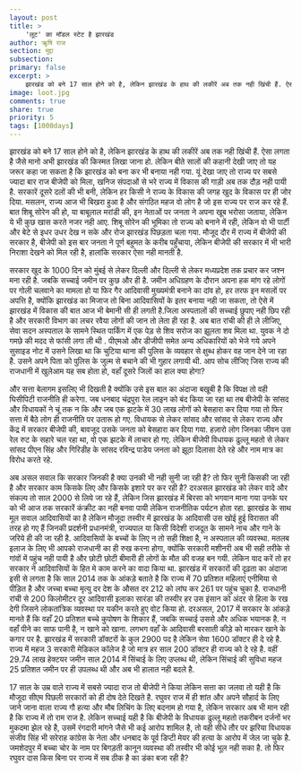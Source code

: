 ```yaml
---
layout: post
title: >
    'लूट' का मॉडल स्टेट है झारखंड
author: ऋृषि राज
section: मुद्दा
subsection:
primary: false
excerpt: >
    झारखंड को बने 17 साल होने को है, लेकिन झारखंड के हाथ की लकीरें अब तक नही खिंची हैं. ऐसा लगता है जैसे मानो अभी झारखंड की किस्मत लिखा जाना हो. लेकिन बीते सालों की कहानी देखी जाए तो यह जरूर कहा जा सकता है कि झारखंड को बना कर भी बनाया नही गया.
image: loot.jpg
comments: true
share: true
priority: 5
tags: [1000days]
---
```


झारखंड को बने 17 साल होने को है, लेकिन झारखंड के हाथ की लकीरें अब तक नही खिंची हैं. ऐसा लगता है जैसे मानो अभी झारखंड की किस्मत लिखा जाना हो. लेकिन बीते सालों की कहानी देखी जाए तो यह जरूर कहा जा सकता है कि झारखंड को बना कर भी बनाया नही गया. यूं देखा जाए तो राज्य पर सबसे ज्यादा बार राज बीजेपी को मिला, खनिज संपदाओं से भरे राज्य में विकास की गाड़ी अब तक दौड़ नही पायी है. सरकारें दूसरे दलों की भी बनी, लेकिन हर किसी ने राज्य के विकास की जगह खुद के विकास पर ही जोर दिया. मसलन, राज्य आज भी बिखरा हुआ है और संगठित महज वो लोग है जो इस राज्य पर राज कर रहे हैं. बात शिबू सोरेन की हो, या बाबूलाल मरांडी की, इन नेताओं पर जनता ने अपना खूब भरोसा जताया, लेकिन ये भी कुछ खास करते नजर नही आए. शिबू सोरेन की भूमिका तो राज्य को बनाने में रही, लेकिन वो भी पार्टी और बेटे से इधर उधर देख न सके और रोज झारखंड पिछड़ता चला गया. मौजूद दौर में राज्य में बीजेपी की सरकार है, बीजेपी को इस बार जनता ने पूर्ण बहुमत के करीब पहुँचाया, लेकिन बीजेपी की सरकार में भी भारी निराशा देखने को मिल रही है, हालांकि सरकार ऐसा नही मानती है.

सरकार खुद के 1000 दिन को मुंबई से लेकर दिल्ली और दिल्ली से लेकर  मध्यप्रदेश तक प्रचार कर जश्न मना रही है. जबकि सच्चाई जमीन पर कुछ और ही है. जमीन अधिग्रहण के दौरान अपना हक मांग रहे लोगों पर गोली चलवाने का मामला हो या फिर गैर आदिवासी मुख्यमंत्री बनाने का दांव हो, हर तरफ इन मसलों पर अपत्ति है, क्योंकि झारखंड का मिजाज तो बिना आदिवासियों के इतर बनाया नही जा सकता, तो ऐसे में झारखंड में विकास की बात आज भी बेमानी सी ही लगती है.जिला अस्पतालों की सच्चाई छुपाए नही छिप रही है और सरकारी विभाग का लचर रवैया लोगों की जान तो लेता ही रहा है.  अब बात रांची की ही ले लीजिए, सेवा सदन अस्पताल के सामने स्थित पार्किंग में एक पेड़ से शिव सरोज का झूलता शव मिला था. युवक ने दो गमछे की मदद से फांसी लगा ली थी . पीएमओ और डीजीपी समेत अन्य अधिकारियों को भेजे गये अपने सुसाइड नोट में उसने लिखा था कि चुटिया थाना की पुलिस के व्यवहार से क्षुब्ध होकर वह जान देने जा रहा है. उसने अपने पिता को पुलिस के जुल्म से बचाने की भी गुहार लगायी थी. आप सोच लीजिए जिस राज्य की राजधानी में खुलेआम यह सब होता हो, वहाँ दूसरे जिलों का हाल क्या होगा?

और सत्ता बेलागम इसलिए भी दिखती है क्योंकि उसे इस बात का अंदाजा बखूबी है कि विपक्ष तो वही घिसीपिटी राजनीति ही करेगा. जब धनबाद चंद्रपुरा रेल लाइन को बंद किया जा रहा था तब बीजेपी के सांसद और विधायकों ने चूं तक न कि और जब एक झटके में 30 लाख लोगों को बेसहारा कर दिया गया तो फिर सत्ता में बैठे लोग ही राजनीति पर उतारू हो गए. विधायक से लेकर सांसद और सांसद से लेकर राज्य और केंद्र में सरकार बीजेपी की, बावजूद उसके जनता को बेसहारा कर दिया गया. हज़ारो लोग जिनका जीवन उस रेल रुट के सहारे चल रहा था, वो एक झटके में लाचार हो गए. लेकिन बीजेपी विधायक ढुल्लू महतो से लेकर सांसद पीएन सिंह और गिरिडीह के सांसद रविन्द्र पाडेय जनता को झूठा दिलासा देते रहे और नाम मात्र का विरोध करते रहे.

अब असल सवाल कि सरकार जिनकी है क्या उनकी भी नही सुनी जा रही है? तो फिर सुनी किसकी जा रही है और सरकार काम किसके लिए और किसके इशारे पर कर रही है? दरअसल झारखंड को लेकर वादे और संकल्प तो साल 2000 से लिये जा रहे हैं, लेकिन जिस झारखंड में बिरसा को भगवान माना गया उनके घर को भी आज तक सरकारें कंक्रीट का नही बनवा पायी लेकिन राजनीतिक पर्यटन होता रहा. झारखंड के साथ मूल सवाल आदिवासियों का है लेकिन मौजूदा तस्वीर में झारखंड के आदिवासी उस खोई हुई विरासत की तरह हो गए हैं जिनकी प्रदर्शनी प्रधानमंत्री, राज्यपाल या किसी विदेशी राजदूत के सामने नाच और गाने के जरिये ही की जा रही है. आदिवासियों के बच्चों के लिए न तो सही शिक्षा है, न अस्पताल की व्यवस्था. मतलब इलाज के लिए भी आपको राजधानी का ही रुख करना होगा, क्योंकि सरकारी मशीनरी अब भी सही तरीके से गांवों में पहुंच नही पायी है और छोटी छोटी बीमारी ही लोगों के मौत की वजह बन गयी. लेकिन याद करें तो हर सरकार ने आदिवासियों के हित मे काम करने का वादा किया था. झारखंड में सरकारों की दृढ़ता का अंदाजा इसी से लगता है कि साल 2014 तक के आंकड़े बताते है कि राज्य में 70 प्रतिशत महिलाएं  एनीमिया से पीड़ित है और जच्चा बच्चा मृत्यु दर देश के औसत दर 212 को लांघ कर  261 पर पहुंच चुका है. राजधानी रांची से 200 किलोमीटर दूर आदिवासी इलाका सारंडा की तस्वीर हर उस इंसान को अंदर से हिला के रख देगी जिसने लोकतांत्रिक व्यवस्था पर यकीन करते हुए वोट किया हो. दरअसल, 2017 में सरकार के आंकड़े मानते हैं कि वहाँ 20 प्रतिशत बच्चे कुपोषण के शिकार हैं, जबकि सच्चाई उससे और अधिक भयानक है.  न वहाँ पीने का साफ पानी है, न खाने को खाना. लगभग वहाँ के आदिवासी  बरसाती कीड़े को मारकर खाने के कगार पर है. झारखंड में सरकारी डॉक्टरों के कुल 2900 पद है लेकिन सेवा 1600 डॉक्टर ही दे रहे है. राज्य में महज 3 सरकारी मेडिकल कॉलेज है जो मात्र हर साल 200 डॉक्टर ही राज्य को दे रहे है. वहीं 29.74 लाख हेक्टयर जमीन साल 2014 में सिंचाई के लिए उप्लब्ध थी, लेकिन सिंचाई की सुविधा महज 25 प्रतिशत जमीन पर ही उपलब्ध थी और अब भी हालात नही बदले है.

17 साल के उम्र वाले राज्य में सबसे ज्यादा राज तो बीजेपी ने किया लेकिन सत्ता का जलवा तो यही है कि मौजूदा सीएम पिछली सरकारों को ही दोष देते दिखते है. रघुवर राज में ही शांत और अपने सौहार्द के लिए जाने जाना वाला राज्य गौ हत्या और मौब लिचिंग के लिए बदनाम हो गया है, लेकिन सरकार अब भी मान रही है कि राज्य में तो राम राज है. लेकिन सच्चाई यही है कि बीजेपी के विधायक ढुल्लू महतो तकरीबन दर्जनों भर मुकदमा झेल रहे है, उसमें रंगदारी मांगने जैसे भी कई आरोप शामिल है, तो वही सीधे तौर पर झरिया विधायक संजीव सिंह भी सरेराह कांग्रेस के नेता और धनबाद के पूर्व डिप्टी मेयर की हत्या के आरोप में जेल जा चुके है. जमशेदपुर में बच्चा चोर के नाम पर बिगड़ती कानून व्यवस्था की तस्वीर भी कोई भूल नही सका है. तो फिर रघुवर दास किस बिना पर राज्य में सब ठीक है का डंका बजा रही है?